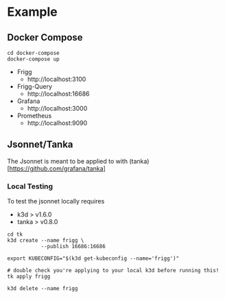 # Example

## Docker Compose

```
cd docker-compose
docker-compose up
```
- Frigg
  - http://localhost:3100
- Frigg-Query
  - http://localhost:16686
- Grafana
  - http://localhost:3000
- Prometheus
  - http://localhost:9090

## Jsonnet/Tanka

The Jsonnet is meant to be applied to with (tanka)[https://github.com/grafana/tanka]

### Local Testing

To test the jsonnet locally requires

- k3d > v1.6.0
- tanka > v0.8.0

```
cd tk
k3d create --name frigg \
           --publish 16686:16686

export KUBECONFIG="$(k3d get-kubeconfig --name='frigg')"

# double check you're applying to your local k3d before running this!
tk apply frigg

k3d delete --name frigg
```